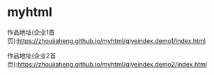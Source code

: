 # myhtml
作品地址(企业1首页):https://zhoujiaheng.github.io/myhtml/qiyeindex.demo1/index.html

作品地址(企业2首页):https://zhoujiaheng.github.io/myhtml/qiyeindex.demo2/index.html
